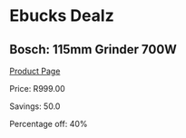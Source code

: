 
# Ebucks Dealz
## Bosch: 115mm Grinder 700W
[Product Page](https://www.ebucks.com/web/shop/productSelected.do?prodId=372664228&catId=336131693)

Price: R999.00

Savings: 50.0

Percentage off: 40%
	